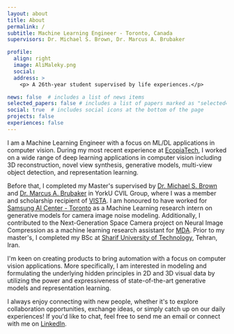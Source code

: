 ```yaml
---
layout: about
title: About
permalink: /
subtitle: Machine Learning Engineer - Toronto, Canada 
supervisors: Dr. Michael S. Brown, Dr. Marcus A. Brubaker

profile:
  align: right
  image: AliMaleky.png
  social:
  address: >
    <p> A 26th-year student supervised by life experiences.</p>

news: false  # includes a list of news items
selected_papers: false # includes a list of papers marked as "selected={true}"
social: true  # includes social icons at the bottom of the page
projects: false
experiences: false
---
```


I am a Machine Learning Engineer with a focus on ML/DL applications in computer vision. During my most recent experience at [EcopiaTech](https://www.ecopiatech.com/), I worked on a wide range of deep learning applications in computer vision including 3D reconstruction, novel view synthesis, generative models, multi-view object detection, and representation learning. 

Before that, I completed my Master's supervised by [Dr. Michael S. Brown](http://www.cse.yorku.ca/~mbrown/) and [Dr. Marcus A. Brubaker](https://mbrubake.github.io/) in YorkU CVIL Group, where I was a member and scholarship recipient of [VISTA](https://vista.info.yorku.ca/). I am honoured to have worked for [Samsung AI Center - Toronto](https://research.samsung.com/aicenter_toronto) as a Machine Learning research intern on generative models for camera image noise modeling. Additionally, I contributed to the Next-Generation Space Camera project on Neural Image Compression as a machine learning research assistant for [MDA](https://mda.space/en/). Prior to my master's, I completed my BSc at [Sharif University of Technology](https://en.sharif.edu/), Tehran, Iran.

I'm keen on creating products to bring automation with a focus on computer vision applications. 
More specifically, I am interested in modeling and formulating the underlying hidden principles in 2D and 3D visual data by utilizing the power and expressiveness of state-of-the-art generative models and representation learning. 

I always enjoy connecting with new people, whether it's to explore collaboration opportunities, exchange ideas, or simply catch up on our daily experiences! If you'd like to chat, feel free to send me an email or connect with me on [LinkedIn](https://www.linkedin.com/in/alimaleky/).
